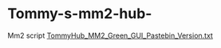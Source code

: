 # Tommy-s-mm2-hub-
Mm2 script 
[TommyHub_MM2_Green_GUI_Pastebin_Version.txt](https://github.com/user-attachments/files/21395918/TommyHub_MM2_Green_GUI_Pastebin_Version.txt)
